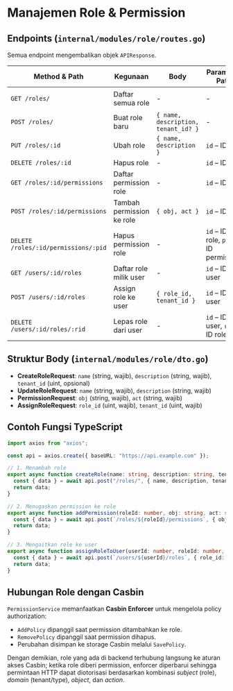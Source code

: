 # Manajemen Role & Permission

## Endpoints (`internal/modules/role/routes.go`)

Semua endpoint mengembalikan objek `APIResponse`.

| Method & Path | Kegunaan | Body | Parameter Path | Contoh Response |
| --- | --- | --- | --- | --- |
| `GET /roles/` | Daftar semua role | - | - | `{ "success": true, "message": "success", "data": [{ "id":1,"name":"Admin","description":"Tenant admin","tenant_id":1 }], "meta": {...}, "errors": null }` |
| `POST /roles/` | Buat role baru | `{ name, description, tenant_id? }` | - | `{ "success": true, "message": "created", "data": { "id":2,"name":"Auditor","description":"Read-only","tenant_id":1 }, ... }` |
| `PUT /roles/:id` | Ubah role | `{ name, description }` | `id` – ID role | `{ "success": true, "message": "updated", "data": { "id":2,"name":"Auditor","description":"Limited access","tenant_id":1 }, ... }` |
| `DELETE /roles/:id` | Hapus role | - | `id` – ID role | `{ "success": true, "message": "deleted", "data": { "id":2 }, ... }` |
| `GET /roles/:id/permissions` | Daftar permission role | - | `id` – ID role | `{ "success": true, "message": "success", "data": [{ "id":10,"ptype":"p","v0":"admin","v1":"tenant","v2":"/users","v3":"GET" }], ... }` |
| `POST /roles/:id/permissions` | Tambah permission ke role | `{ obj, act }` | `id` – ID role | `{ "success": true, "message": "created", "data": { "obj":"/users","act":"GET" }, ... }` |
| `DELETE /roles/:id/permissions/:pid` | Hapus permission role | - | `id` – ID role, `pid` – ID permission | `{ "success": true, "message": "deleted", "data": { "id":10 }, ... }` |
| `GET /users/:id/roles` | Daftar role milik user | - | `id` – ID user | `{ "success": true, "message": "success", "data": [{ "id":5,"user_id":3,"role_id":2,"tenant_id":1,"role":{...} }], ... }` |
| `POST /users/:id/roles` | Assign role ke user | `{ role_id, tenant_id }` | `id` – ID user | `{ "success": true, "message": "assigned", "data": { "user_id":3,"role_id":2 }, ... }` |
| `DELETE /users/:id/roles/:rid` | Lepas role dari user | - | `id` – ID user, `rid` – ID role | `{ "success": true, "message": "removed", "data": { "user_id":3,"role_id":2 }, ... }` |

## Struktur Body (`internal/modules/role/dto.go`)

- **CreateRoleRequest**: `name` (string, wajib), `description` (string, wajib), `tenant_id` (uint, opsional)
- **UpdateRoleRequest**: `name` (string, wajib), `description` (string, wajib)
- **PermissionRequest**: `obj` (string, wajib), `act` (string, wajib)
- **AssignRoleRequest**: `role_id` (uint, wajib), `tenant_id` (uint, wajib)

## Contoh Fungsi TypeScript

```ts
import axios from "axios";

const api = axios.create({ baseURL: "https://api.example.com" });

// 1. Menambah role
export async function createRole(name: string, description: string, tenantId?: number) {
  const { data } = await api.post("/roles/", { name, description, tenant_id: tenantId });
  return data;
}

// 2. Menugaskan permission ke role
export async function addPermission(roleId: number, obj: string, act: string) {
  const { data } = await api.post(`/roles/${roleId}/permissions`, { obj, act });
  return data;
}

// 3. Mengaitkan role ke user
export async function assignRoleToUser(userId: number, roleId: number, tenantId: number) {
  const { data } = await api.post(`/users/${userId}/roles`, { role_id: roleId, tenant_id: tenantId });
  return data;
}
```

## Hubungan Role dengan Casbin

`PermissionService` memanfaatkan **Casbin Enforcer** untuk mengelola policy authorization:

- `AddPolicy` dipanggil saat permission ditambahkan ke role.
- `RemovePolicy` dipanggil saat permission dihapus.
- Perubahan disimpan ke storage Casbin melalui `SavePolicy`.

Dengan demikian, role yang ada di backend terhubung langsung ke aturan akses Casbin; ketika role diberi permission, enforcer diperbarui sehingga permintaan HTTP dapat diotorisasi berdasarkan kombinasi *subject* (role), *domain* (tenant/type), *object*, dan *action*.

